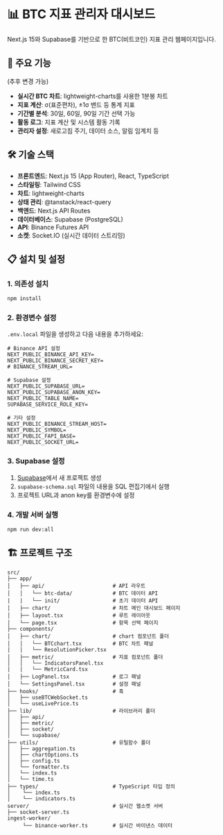 # 📊 BTC 지표 관리자 대시보드

Next.js 15와 Supabase를 기반으로 한 BTC(비트코인) 지표 관리 웹페이지입니다.

## 🚀 주요 기능
(추후 변경 가능)
- **실시간 BTC 차트**: lightweight-charts를 사용한 1분봉 차트
- **지표 계산**: σ(표준편차), ±1σ 밴드 등 통계 지표
- **기간별 분석**: 30일, 60일, 90일 기간 선택 가능
- **활동 로그**: 지표 계산 및 시스템 활동 기록
- **관리자 설정**: 새로고침 주기, 데이터 소스, 알림 임계치 등

## 🛠️ 기술 스택

- **프론트엔드**: Next.js 15 (App Router), React, TypeScript
- **스타일링**: Tailwind CSS
- **차트**: lightweight-charts
- **상태 관리**: @tanstack/react-query
- **백엔드**: Next.js API Routes
- **데이터베이스**: Supabase (PostgreSQL)
- **API**: Binance Futures API
- **소켓**: Socket.IO (실시간 데이터 스트리밍)

## 📋 설치 및 설정

### 1. 의존성 설치

```bash
npm install
```

### 2. 환경변수 설정

`.env.local` 파일을 생성하고 다음 내용을 추가하세요:

```env
# Binance API 설정
NEXT_PUBLIC_BINANCE_API_KEY=
NEXT_PUBLIC_BINANCE_SECRET_KEY=
# BINANCE_STREAM_URL=

# Supabase 설정
NEXT_PUBLIC_SUPABASE_URL=
NEXT_PUBLIC_SUPABASE_ANON_KEY=
NEXT_PUBLIC_TABLE_NAME=
SUPABASE_SERVICE_ROLE_KEY=

# 기타 설정
NEXT_PUBLIC_BINANCE_STREAM_HOST=
NEXT_PUBLIC_SYMBOL=
NEXT_PUBLIC_FAPI_BASE=
NEXT_PUBLIC_SOCKET_URL=
```

### 3. Supabase 설정

1. [Supabase](https://supabase.com)에서 새 프로젝트 생성
2. `supabase-schema.sql` 파일의 내용을 SQL 편집기에서 실행
3. 프로젝트 URL과 anon key를 환경변수에 설정

### 4. 개발 서버 실행

```bash
npm run dev:all
```

## 🏗️ 프로젝트 구조

```
src/
├── app/
│   ├── api/                      # API 라우트
│   │   └── btc-data/             # BTC 데이터 API
|   |   └── init/                 # 초기 데이터 API
│   ├── chart/                    # 차트 메인 대시보드 페이지
│   ├── layout.tsx                # 루트 레이아웃
│   └── page.tsx                  # 항목 선택 페이지
├── components/
│   ├── chart/                    # chart 컴포넌트 폴더
│   │   └── BTCchart.tsx          # BTC 차트 패널
|   |   └── ResolutionPicker.tsx
│   ├── metric/                   # 지표 컴포넌트 폴더
│   │   └── IndicatorsPanel.tsx
|   |   └── MetricCard.tsx
│   ├── LogPanel.tsx              # 로그 패널
│   └── SettingsPanel.tsx         # 설정 패널
├── hooks/                        # 훅
│   ├── useBTCWebSocket.ts
│   └── useLivePrice.ts
├── lib/                          # 라이브러리 폴더
│   ├── api/                    
│   ├── metric/
│   ├── socket/
│   └── supabase/
├── utils/                        # 유틸함수 폴더
│   ├── aggregation.ts                   
│   ├── chartOptions.ts
│   ├── config.ts
│   └── formatter.ts
│   └── index.ts
│   └── time.ts
├── types/                        # TypeScript 타입 정의
│    └── index.ts
│    └── indicators.ts
server/                           # 실시간 웹소켓 서버
├── socket-server.ts
ingest-worker/
     └── binance-worker.ts        # 실시간 바이낸스 데이터
```
